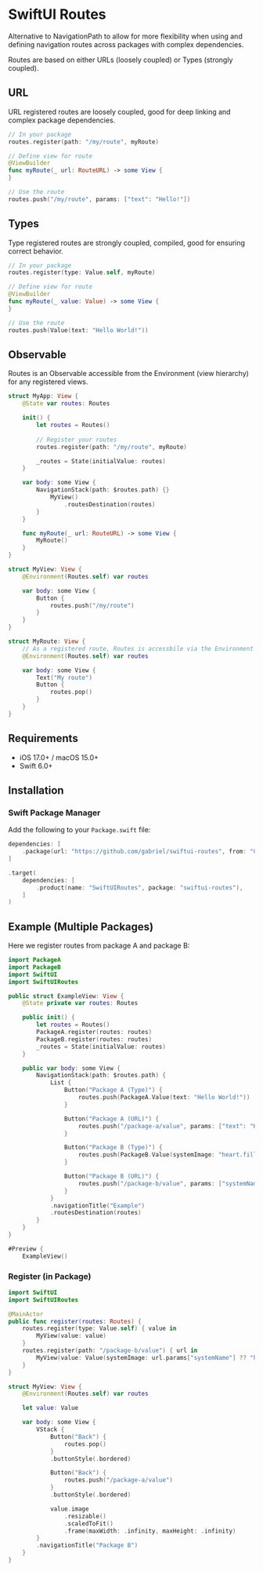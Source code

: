# SwiftUI Routes

Alternative to NavigationPath to allow for more flexibility when using and defining navigation routes across packages with complex dependencies.

Routes are based on either URLs (loosely coupled) or Types (strongly coupled).

## URL

URL registered routes are loosely coupled, good for deep linking and complex package dependencies.

```swift
// In your package
routes.register(path: "/my/route", myRoute)

// Define view for route
@ViewBuilder
func myRoute(_ url: RouteURL) -> some View {
}

// Use the route
routes.push("/my/route", params: ["text": "Hello!"])
```

## Types

Type registered routes are strongly coupled, compiled, good for ensuring correct behavior.

```swift
// In your package
routes.register(type: Value.self, myRoute)

// Define view for route
@ViewBuilder
func myRoute(_ value: Value) -> some View {
}

// Use the route
routes.push(Value(text: "Hello World!"))
```

## Observable

Routes is an Observable accessible from the Environment (view hierarchy) for any registered views.

```swift
struct MyApp: View {
    @State var routes: Routes

    init() {
        let routes = Routes()
        
        // Register your routes
        routes.register(path: "/my/route", myRoute)

        _routes = State(initialValue: routes)
    }

    var body: some View {
        NavigationStack(path: $routes.path) {}
            MyView()                
                .routesDestination(routes)
        }
    }

    func myRoute(_ url: RouteURL) -> some View {
        MyRoute()
    }
}

struct MyView: View {
    @Environment(Routes.self) var routes

    var body: some View {
        Button {
            routes.push("/my/route")
        }
    }
}

struct MyRoute: View {
    // As a registered route, Routes is accessbile via the Environment
    @Environment(Routes.self) var routes

    var body: some View {
        Text("My route")
        Button {
            routes.pop()
        }
    }
}
```

## Requirements

- iOS 17.0+ / macOS 15.0+
- Swift 6.0+

## Installation

### Swift Package Manager

Add the following to your `Package.swift` file:

```swift
dependencies: [
    .package(url: "https://github.com/gabriel/swiftui-routes", from: "0.1.3")
]

.target(
    dependencies: [
        .product(name: "SwiftUIRoutes", package: "swiftui-routes"),
    ]
)
```

## Example (Multiple Packages)

Here we register routes from package A and package B:

```swift
import PackageA
import PackageB
import SwiftUI
import SwiftUIRoutes

public struct ExampleView: View {
    @State private var routes: Routes

    public init() {
        let routes = Routes()
        PackageA.register(routes: routes)
        PackageB.register(routes: routes)
        _routes = State(initialValue: routes)
    }

    public var body: some View {
        NavigationStack(path: $routes.path) {
            List {
                Button("Package A (Type)") {
                    routes.push(PackageA.Value(text: "Hello World!"))
                }

                Button("Package A (URL)") {
                    routes.push("/package-a/value", params: ["text": "Hello!"])
                }

                Button("Package B (Type)") {
                    routes.push(PackageB.Value(systemImage: "heart.fill"))
                }

                Button("Package B (URL)") {
                    routes.push("/package-b/value", params: ["systemName": "heart"])
                }
            }
            .navigationTitle("Example")
            .routesDestination(routes)
        }
    }
}

#Preview {
    ExampleView()

```

### Register (in Package)

```swift
import SwiftUI
import SwiftUIRoutes

@MainActor
public func register(routes: Routes) {
    routes.register(type: Value.self) { value in
        MyView(value: value)
    }
    routes.register(path: "/package-b/value") { url in
        MyView(value: Value(systemImage: url.params["systemName"] ?? "heart.fill"))
    }
}

struct MyView: View {
    @Environment(Routes.self) var routes

    let value: Value

    var body: some View {
        VStack {
            Button("Back") {
                routes.pop()
            }
            .buttonStyle(.bordered)

            Button("Back") {
                routes.push("/package-a/value")
            }
            .buttonStyle(.bordered)

            value.image
                .resizable()
                .scaledToFit()
                .frame(maxWidth: .infinity, maxHeight: .infinity)
        }
        .navigationTitle("Package B")
    }
}

```
